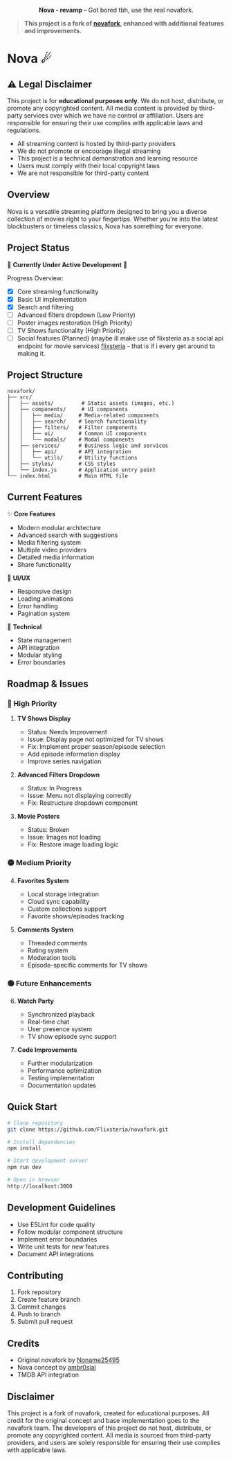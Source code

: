 <p align="center">
  <strong>Nova - revamp </strong> – Got bored tbh, use the real novafork.
</p>

> **This project is a fork of [novafork](https://github.com/noname25495/novafork), enhanced with additional features and improvements.**

# Nova ☄

## ⚠️ Legal Disclaimer

This project is for **educational purposes only**. We do not host, distribute, or promote any copyrighted content. All media content is provided by third-party services over which we have no control or affiliation. Users are responsible for ensuring their use complies with applicable laws and regulations.

- All streaming content is hosted by third-party providers
- We do not promote or encourage illegal streaming
- This project is a technical demonstration and learning resource
- Users must comply with their local copyright laws
- We are not responsible for third-party content

## Overview

Nova is a versatile streaming platform designed to bring you a diverse collection of movies right to your fingertips. Whether you're into the latest blockbusters or timeless classics, Nova has something for everyone.

## Project Status

🚧 **Currently Under Active Development** 🚧

Progress Overview:
- [x] Core streaming functionality
- [x] Basic UI implementation
- [x] Search and filtering
- [ ] Advanced filters dropdown (Low Priority)
- [ ] Poster images restoration (High Priority)
- [ ] TV Shows functionality (High Priority)
- [ ] Social features (Planned) (maybe ill make use of flixsteria as a social api endpoint for movie services) [flixsteria](https://flixsteria.com/) - that is if i every get around to making it.

## Project Structure

```
novafork/
├── src/
│   ├── assets/         # Static assets (images, etc.)
│   ├── components/     # UI components
│   │   ├── media/     # Media-related components
│   │   ├── search/    # Search functionality
│   │   ├── filters/   # Filter components
│   │   ├── ui/        # Common UI components
│   │   └── modals/    # Modal components
│   ├── services/      # Business logic and services
│   │   ├── api/       # API integration
│   │   └── utils/     # Utility functions
│   ├── styles/        # CSS styles
│   └── index.js       # Application entry point
└── index.html         # Main HTML file
```

## Current Features

✨ **Core Features**
- Modern modular architecture
- Advanced search with suggestions
- Media filtering system
- Multiple video providers
- Detailed media information
- Share functionality

🎨 **UI/UX**
- Responsive design
- Loading animations
- Error handling
- Pagination system

🔧 **Technical**
- State management
- API integration
- Modular styling
- Error boundaries

## Roadmap & Issues

### 🔴 High Priority

1. **TV Shows Display**
   - Status: Needs Improvement
   - Issue: Display page not optimized for TV shows
   - Fix: Implement proper season/episode selection
   - Add episode information display
   - Improve series navigation

2. **Advanced Filters Dropdown**
   - Status: In Progress
   - Issue: Menu not displaying correctly
   - Fix: Restructure dropdown component

3. **Movie Posters**
   - Status: Broken
   - Issue: Images not loading
   - Fix: Restore image loading logic

### 🟡 Medium Priority

4. **Favorites System**
   - Local storage integration
   - Cloud sync capability
   - Custom collections support
   - Favorite shows/episodes tracking

5. **Comments System**
   - Threaded comments
   - Rating system
   - Moderation tools
   - Episode-specific comments for TV shows

### 🟢 Future Enhancements

6. **Watch Party**
   - Synchronized playback
   - Real-time chat
   - User presence system
   - TV show episode sync support

7. **Code Improvements**
   - Further modularization
   - Performance optimization
   - Testing implementation
   - Documentation updates

## Quick Start

```bash
# Clone repository
git clone https://github.com/Flixsteria/novafork.git

# Install dependencies
npm install

# Start development server
npm run dev

# Open in browser
http://localhost:3000
```

## Development Guidelines

- Use ESLint for code quality
- Follow modular component structure
- Implement error boundaries
- Write unit tests for new features
- Document API integrations

## Contributing

1. Fork repository
2. Create feature branch
3. Commit changes
4. Push to branch
5. Submit pull request

## Credits

- Original novafork by [Noname25495](https://github.com/noname25495)
- Nova concept by [ambr0sial](https://github.com/ambr0sial)
- TMDB API integration

## Disclaimer

This project is a fork of novafork, created for educational purposes. All credit for the original concept and base implementation goes to the novafork team. The developers of this project do not host, distribute, or promote any copyrighted content. All media is sourced from third-party providers, and users are solely responsible for ensuring their use complies with applicable laws.
